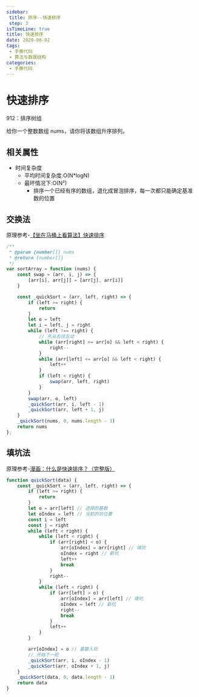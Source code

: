 ```yaml
---
sidebar:
 title: 排序--快速排序
 step: 3
isTimeLine: true
title: 快速排序
date: 2020-08-02
tags:
 - 手撕代码
 - 算法与数据结构
categories:
 - 手撕代码
---
```

# 快速排序

<company value="这个频率比较高。。。对于前端来说，算基础考点"></company>

<LeetCode href="https://leetcode-cn.com/problems/sort-an-array/">912：排序树组</LeetCode>

给你一个整数数组 nums，请你将该数组升序排列。

## 相关属性
* 时间复杂度
  * 平均时间复杂度:O(N*logN)
  * 最坏情况下:O(N²)
    * 排序一个已经有序的数组，退化成冒泡排序，每一次都只能确定基准数的位置

## 交换法
原理参考-[【坐在马桶上看算法】快速排序](https://blog.csdn.net/afjaklsdflka/article/details/52829030)
```js
/**
 * @param {number[]} nums
 * @return {number[]}
 */
var sortArray = function (nums) {
    const swap = (arr, i, j) => {
        [arr[i], arr[j]] = [arr[j], arr[i]]
    }

    const _quickSort = (arr, left, right) => {
        if (left >= right) {
            return
        }
        let o = left
        let i = left, j = right
        while (left !== right) {
            // 先从右往左动
            while (arr[right] >= arr[o] && left < right) {
                right--
            }
            while (arr[left] <= arr[o] && left < right) {
                left++
            }
            if (left < right) {
                swap(arr, left, right)
            }
        }
        swap(arr, o, left)
        _quickSort(arr, i, left - 1)
        _quickSort(arr, left + 1, j)
    }
    _quickSort(nums, 0, nums.length - 1)
    return nums
};
```
## 填坑法
原理参考-[漫画：什么是快速排序？（完整版）](https://www.cxyxiaowu.com/5262.html)
```js
function quickSort(data) {
    const _quickSort = (arr, left, right) => {
        if (left >= right) {
            return
        }
        let o = arr[left] // 选择的基数
        let oIndex = left // 当前的坑位置
        const i = left
        const j = right
        while (left < right) {
            while (left < right) {
                if (arr[right] < o) {
                    arr[oIndex] = arr[right] // 填坑
                    oIndex = right // 新坑
                    left++
                    break
                }
                right--
            }
            while (left < right) {
                if (arr[left] > o) {
                    arr[oIndex] = arr[left] // 填坑
                    oIndex = left // 新坑
                    right--
                    break
                }
                left++
            }
        }

        arr[oIndex] = o // 基数入坑
        // 开始下一轮
        _quickSort(arr, i, oIndex - 1)
        _quickSort(arr, oIndex + 1, j)
    }
    _quickSort(data, 0, data.length - 1)
    return data
}
```

<comment/>
<tongji/>